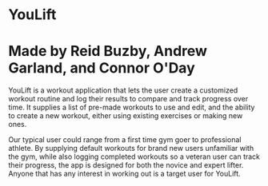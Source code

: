 # YouLift

# Made by Reid Buzby, Andrew Garland, and Connor O'Day

YouLift is a workout application that lets the user create a customized workout routine and log their results to compare and track progress over time. It supplies a list of pre-made workouts to use and edit, and the ability to create a new workout, either using existing exercises or making new ones.

Our typical user could range from a first time gym goer to professional athlete. By supplying default workouts for brand new users unfamiliar with the gym, while also logging completed workouts so a veteran user can track their progress, the app is designed for both the novice and expert lifter. Anyone that has any interest in working out is a target user for YouLift.
